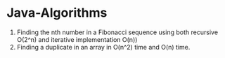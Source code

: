 # Java-Algorithms

1. Finding the nth number in a Fibonacci sequence using both recursive O(2^n) and iterative implementation O(n))
2. Finding a duplicate in an array in O(n^2) time and O(n) time.
